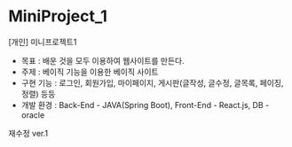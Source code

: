 # MiniProject_1

[개인] 미니프로젝트1

- 목표 : 배운 것을 모두 이용하여 웹사이트를 만든다.
- 주제 : 베이직 기능을 이용한 베이직 사이트
- 구현 기능 : 로그인, 회원가입, 마이페이지, 게시판(글작성, 글수정, 글목록, 페이징, 정렬) 등등
- 개발 환경 : Back-End - JAVA(Spring Boot), Front-End - React.js, DB - oracle

재수정 ver.1

